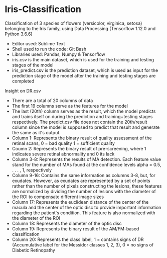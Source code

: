 # Iris-Classification
Classification of 3 species of flowers (versicolor, virginica, setosa) belonging to the Iris family, using Data Processing (Tensorflow 1.12.0 and Python 3.6.6)

- Editor used: Sublime Text 
- Shell used to run the code: Git Bash
- Libraries used: Pandas, Numpy & Tensorflow
- iris.csv is the main dataset, which is used for the training and testing stages of the model
- iris_predict.csv is the prediction dataset, which is used as input for the prediction stage of the model after the training and testing stages are completed

Insight on DR.csv
- There are a total of 20 columns of data
- The first 19 columns serve as the features for the model
- The last (20th) column serves as the result, which the model predicts and trains itself on during the prediction and training+testing stages respectively. The predict.csv file does not contain the 20th/result column since the model is supposed to predict that result and generate the same as it's output.
- Column 1: Represents the binary result of quality assessment of the retinal scans, 0 = bad quality 1 = sufficient quality
- Coumn 2: Represents the binary result of pre-screening, where 1 indicates severe retinal abnormality and 0 its lack
- Column 3-8: Represents the results of MA detection. Each feature value stand for the number of MAs found at the confidence levels alpha = 0.5, . . . , 1, respectively
- Column 9-16: Contains the same information as columns 3-8, but, for exudates. However, as exudates are represented by a set of points rather than the number of pixels constructing the lesions, these features are normalized by dividing the number of lesions with the diameter of the ROI to compensate different image sizes
- Column 17: Represents the euclidean distance of the center of the macula and the center of the optic disc to provide important information regarding the patient's condition. This feature is also normalized with the diameter of the ROI
- Column 18: Represents the diameter of the optic disc
- Column 19: Represents the binary result of the AM/FM-based classification
- Column 20: Represents the class label, 1 = contains signs of DR (Accumulative label for the Messidor classes 1, 2, 3), 0 = no signs of Diabetic Retinopathy
